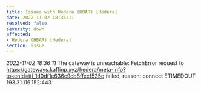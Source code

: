 ```yaml
---
title: Issues with Hedera (HBAR) [Hedera]
date: 2022-11-02 18:36:11
resolved: false
severity: down
affected:
- Hedera (HBAR) [Hedera]
section: issue
---
```


*2022-11-02 18:36:11* The gateway is unreachable: FetchError request to https://gateways.kaffinp.xyz/hedera/meta-info?tokenId=tti_1d0df1e636c9cb8ffecf535e failed, reason: connect ETIMEDOUT 193.31.116.152:443